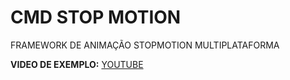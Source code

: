 # CMD STOP MOTION
FRAMEWORK DE ANIMAÇÃO STOPMOTION MULTIPLATAFORMA

**VIDEO DE EXEMPLO:** [YOUTUBE](https://www.youtube.com/watch?v=p-LaGpKeUpg)
